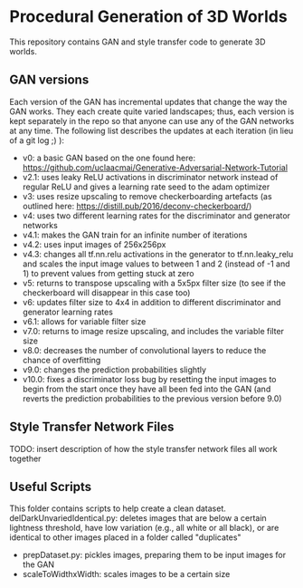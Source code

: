 # Procedural Generation of 3D Worlds
This repository contains GAN and style transfer code to generate 3D worlds.

## GAN versions
Each version of the GAN has incremental updates that change the way the GAN works. They each create quite varied landscapes; thus, each version is kept separately in the repo so that anyone can use any of the GAN networks at any time. The following list describes the updates at each iteration (in lieu of a git log ;) ):
* v0: a basic GAN based on the one found here: https://github.com/uclaacmai/Generative-Adversarial-Network-Tutorial
* v2.1: uses leaky ReLU activations in discriminator network instead of regular ReLU and gives a learning rate seed to the adam optimizer
* v3: uses resize upscaling to remove checkerboarding artefacts (as outlined here: https://distill.pub/2016/deconv-checkerboard/)
* v4: uses two different learning rates for the discriminator and generator networks
* v4.1: makes the GAN train for an infinite number of iterations
* v4.2: uses input images of 256x256px
* v4.3: changes all tf.nn.relu activations in the generator to tf.nn.leaky_relu and scales the input image values to between 1 and 2 (instead of -1 and 1) to prevent values from getting stuck at zero
* v5: returns to transpose upscaling with a 5x5px filter size (to see if the checkerboard will disappear in this case too)
* v6: updates filter size to 4x4 in addition to different discriminator and generator learning rates
* v6.1: allows for variable filter size
* v7.0: returns to image resize upscaling, and includes the variable filter size
* v8.0: decreases the number of convolutional layers to reduce the chance of overfitting
* v9.0: changes the prediction probabilities slightly
* v10.0: fixes a discriminator loss bug by resetting the input images to begin from the start once they have all been fed into the GAN (and reverts the prediction probabilities to the previous version before 9.0)

## Style Transfer Network Files

TODO: insert description of how the style transfer network files all work together

## Useful Scripts
This folder contains scripts to help create a clean dataset.
delDarkUnvariedIdentical.py: deletes images that are below a certain lightness threshold, have low variation (e.g., all white or all black), or are identical to other images placed in a folder called "duplicates"
* prepDataset.py: pickles images, preparing them to be input images for the GAN
* scaleToWidthxWidth: scales images to be a certain size
